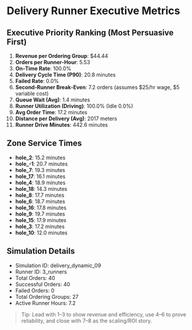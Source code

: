 # Delivery Runner Executive Metrics

## Executive Priority Ranking (Most Persuasive First)
1. **Revenue per Ordering Group**: $44.44
2. **Orders per Runner‑Hour**: 5.53
3. **On‑Time Rate**: 100.0%
4. **Delivery Cycle Time (P90)**: 20.8 minutes
5. **Failed Rate**: 0.0%
6. **Second‑Runner Break‑Even**: 7.2 orders (assumes $25/hr wage, $5 variable cost)
7. **Queue Wait (Avg)**: 1.4 minutes
8. **Runner Utilization (Driving)**: 100.0% (Idle 0.0%)
9. **Avg Order Time**: 17.2 minutes
10. **Distance per Delivery (Avg)**: 2017 meters
11. **Runner Drive Minutes**: 442.6 minutes

## Zone Service Times
- **hole_2**: 15.2 minutes
- **hole_-1**: 20.7 minutes
- **hole_7**: 19.3 minutes
- **hole_17**: 16.1 minutes
- **hole_4**: 18.9 minutes
- **hole_18**: 14.3 minutes
- **hole_8**: 17.7 minutes
- **hole_6**: 18.7 minutes
- **hole_16**: 17.8 minutes
- **hole_9**: 19.7 minutes
- **hole_15**: 17.9 minutes
- **hole_3**: 17.2 minutes
- **hole_10**: 12.0 minutes


## Simulation Details
- Simulation ID: delivery_dynamic_09
- Runner ID: 3_runners
- Total Orders: 40
- Successful Orders: 40
- Failed Orders: 0
- Total Ordering Groups: 27
- Active Runner Hours: 7.2

> Tip: Lead with 1–3 to show revenue and efficiency, use 4–6 to prove reliability, and close with 7–8 as the scaling/ROI story.
